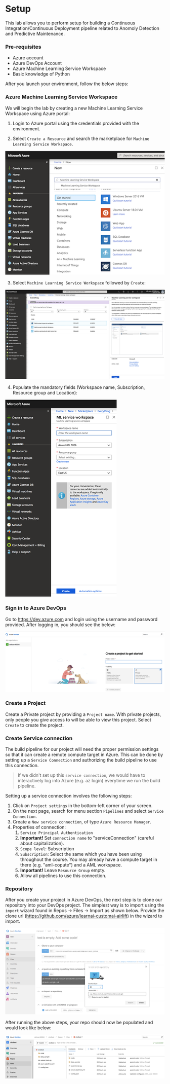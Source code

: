 # Setup

This lab allows you to perform setup for building a Continuous Integration/Continuous Deployment pipeline related to Anomoly Detection and Predictive Maintenance. 

### Pre-requisites

- Azure account
- Azure DevOps Account
- Azure Machine Learning Service Workspace
- Basic knowledge of Python

After you launch your environment, follow the below steps:

### Azure Machine Learning Service Workspace

We will begin the lab by creating a new Machine Learning Service Workspace using Azure portal:

1. Login to Azure portal using the credentials provided with the environment.

2. Select `Create a Resource` and search the marketplace for `Machine Learning Service Workspace`.

![Market Place](images/marketplace.png)

3. Select `Machine Learning Service Workspace` followed by `Create`:

![Create Workspace](images/createWorkspace.png)

4. Populate the mandatory fields (Workspace name, Subscription, Resource group and Location):

![Workspace Fields](images/workspaceFields.png)

### Sign in to Azure DevOps

Go to https://dev.azure.com and login using the username and password provided. After logging in, you should see the below:

![Get Started](images/getStarted.png)

### Create a Project

Create a Private project by providing a `Project name`. With private projects, only people you give access to will be able to view this project. Select `Create` to create the project.

### Create Service connection

The build pipeline for our project will need the proper permission settings so that it can create a remote compute target in Azure.  This can be done by setting up a `Service Connection` and authorizing the build pipeline to use this connection.

> If we didn't set up this `service connection`, we would have to interactively log into Azure (e.g. az login) everytime we run the build pipeline.

Setting up a service connection involves the following steps:
1. Click on `Project settings` in the bottom-left corner of your screen.
1. On the next page, search for menu section `Pipelines` and select `Service Connection`.
1. Create a `New service connection`, of type `Azure Resource Manager`.
1. Properties of connection:
   1. `Service Principal Authentication`
   1. **Important!** Set `connection name` to "serviceConnection" (careful about capitalization).
   1. `Scope level`: Subscription
   1. `Subscription`: Select the same which you have been using throughout the course. You may already have a compute target in there (e.g. "aml-copute") and a AML workspace.
   1. **Important!** Leave `Resource Group` empty.
   1. Allow all pipelines to use this connection.




### Repository

After you create your project in Azure DevOps, the next step is to clone our repository into your DevOps project. The simplest way is to import using the `import` wizard found in Repos -> Files -> Import as shown below. Provide the clone url (https://github.com/azure/learnai-customai-airlift) in the wizard to import.

![import repository](images/importGit.png)

After running the above steps, your repo should now be populated and would look like below:

![Git Repo](images/gitRepo.png)
